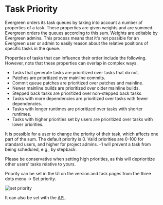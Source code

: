 # Task Priority

Evergreen orders its task queues by taking into account a number of properties
of a task. These properties are given weights and are summed. Evergreen orders
the queues according to this sum. Weights are editable by Evergreen admins.
This process means that it's not possible for an Evergreen user or admin to
easily reason about the relative positions of specific tasks in the queue.

Properties of tasks that can influence their order include the following.
However, note that these properties can overlap in complex ways.

- Tasks that generate tasks are prioritized over tasks that do not.
- Patches are prioritized over mainline commits.
- Commit queue patches are prioritized over patches and mainline.
- Newer mainline builds are prioritized over older mainline builds.
- Stepped back tasks are prioritized over non-stepped back tasks.
- Tasks with more dependencies are prioritized over tasks with fewer dependencies.
- Tasks with longer runtimes are prioritized over tasks with shorter runtimes.
- Tasks with higher priorities set by users are prioritized over tasks with lower priorities.

It is possible for a user to change the priority of their task, which affects
one part of the sum. The default priority is 0. Valid priorities are 0-100 for
standard users, and higher for project admins. -1 will prevent a task from being
scheduled, e.g., by stepback.

Please be conservative when setting high priorities, as this will deprioritize
other users' tasks relative to yours.

Priority can be set in the UI on the version and task pages from the three dots
menu -> Set priority. 

![set priority](https://private-user-images.githubusercontent.com/624531/295986802-cd5ecf2d-c7f8-484e-943c-c8ad2cc3370c.png?jwt=eyJhbGciOiJIUzI1NiIsInR5cCI6IkpXVCJ9.eyJpc3MiOiJnaXRodWIuY29tIiwiYXVkIjoicmF3LmdpdGh1YnVzZXJjb250ZW50LmNvbSIsImtleSI6ImtleTUiLCJleHAiOjE3MDQ5OTE3MDQsIm5iZiI6MTcwNDk5MTQwNCwicGF0aCI6Ii82MjQ1MzEvMjk1OTg2ODAyLWNkNWVjZjJkLWM3ZjgtNDg0ZS05NDNjLWM4YWQyY2MzMzcwYy5wbmc_WC1BbXotQWxnb3JpdGhtPUFXUzQtSE1BQy1TSEEyNTYmWC1BbXotQ3JlZGVudGlhbD1BS0lBVkNPRFlMU0E1M1BRSzRaQSUyRjIwMjQwMTExJTJGdXMtZWFzdC0xJTJGczMlMkZhd3M0X3JlcXVlc3QmWC1BbXotRGF0ZT0yMDI0MDExMVQxNjQzMjRaJlgtQW16LUV4cGlyZXM9MzAwJlgtQW16LVNpZ25hdHVyZT1lNTY5ZDkwYTgyZTQxMGQzZmVlNjRiYTA3MjU3MDg1ZWE4ZGRjOTAzMGVmOGMwMTlkZDI2YzhkMmI0OWQxZThlJlgtQW16LVNpZ25lZEhlYWRlcnM9aG9zdCZhY3Rvcl9pZD0wJmtleV9pZD0wJnJlcG9faWQ9MCJ9.t66CQdsEc-HHN2EsMrAFgrSbPrqYOlocPEklWHAI1FU)

It can also be set with the
[API](../API/REST-V2-Usage.md).